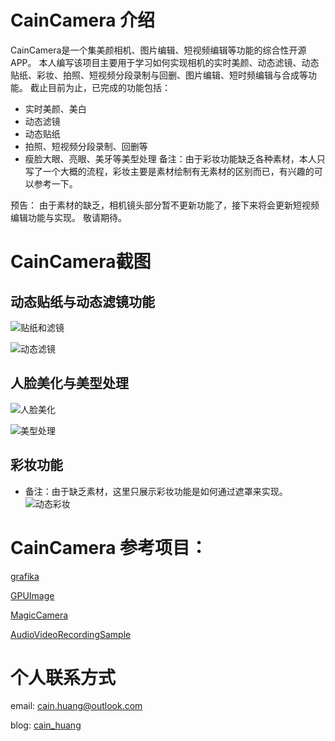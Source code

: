 # CainCamera 介绍
CainCamera是一个集美颜相机、图片编辑、短视频编辑等功能的综合性开源APP。
本人编写该项目主要用于学习如何实现相机的实时美颜、动态滤镜、动态贴纸、彩妆、拍照、短视频分段录制与回删、图片编辑、短时频编辑与合成等功能。
截止目前为止，已完成的功能包括：
* 实时美颜、美白
* 动态滤镜
* 动态贴纸
* 拍照、短视频分段录制、回删等
* 瘦脸大眼、亮眼、美牙等美型处理
备注：由于彩妆功能缺乏各种素材，本人只写了一个大概的流程，彩妆主要是素材绘制有无素材的区别而已，有兴趣的可以参考一下。

预告：
由于素材的缺乏，相机镜头部分暂不更新功能了，接下来将会更新短视频编辑功能与实现。
敬请期待。

# CainCamera截图
## 动态贴纸与动态滤镜功能
![贴纸和滤镜](https://github.com/CainKernel/CainCamera/blob/master/screenshot/sticker_and_filter.jpg)

![动态滤镜](https://github.com/CainKernel/CainCamera/blob/master/screenshot/dynamic_filter.jpg)

## 人脸美化与美型处理
![人脸美化](https://github.com/CainKernel/CainCamera/blob/master/screenshot/beauty_face.jpg)

![美型处理](https://github.com/CainKernel/CainCamera/blob/master/screenshot/face_reshape.jpg)

## 彩妆功能
* 备注：由于缺乏素材，这里只展示彩妆功能是如何通过遮罩来实现。
![动态彩妆](https://github.com/CainKernel/CainCamera/blob/master/screenshot/makeup.jpg)

# CainCamera 参考项目：
[grafika](https://github.com/google/grafika)

[GPUImage](https://github.com/CyberAgent/android-gpuimage)

[MagicCamera](https://github.com/wuhaoyu1990/MagicCamera)

[AudioVideoRecordingSample](https://github.com/saki4510t/AudioVideoRecordingSample)


# 个人联系方式

email: <cain.huang@outlook.com>

blog: [cain_huang](http://www.jianshu.com/u/fd6f2b25d0f4)